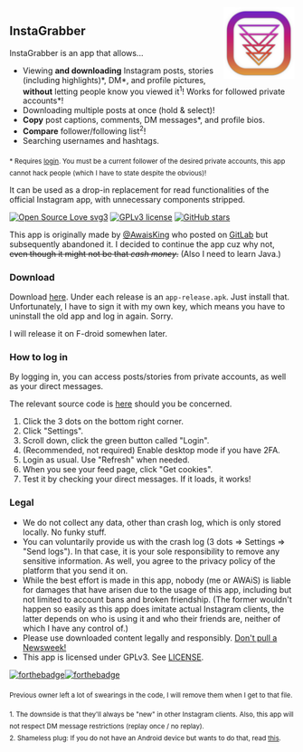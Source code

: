 <img src="./app/play_icon.png" alt="InstaGrabber" align="right" width="25%"/>

## InstaGrabber

InstaGrabber is an app that allows...

* Viewing **and downloading** Instagram posts, stories (including highlights)\*, DM\*, and profile pictures, **without** letting people know you viewed it<sup>1</sup>! Works for followed private accounts\*!
* Downloading multiple posts at once (hold & select)!
* **Copy** post captions, comments, DM messages\*, and profile bios.
* **Compare** follower/following list<sup>2</sup>!
* Searching usernames and hashtags.

<sub>* Requires [login](#how-to-log-in). You must be a current follower of the desired private accounts, this app cannot hack people (which I have to state despite the obvious)!</sub>

It can be used as a drop-in replacement for read functionalities of the official Instagram app, with unnecessary components stripped.

[![Open Source Love svg3](https://badges.frapsoft.com/os/v3/open-source.svg?v=103)](https://github.com/ellerbrock/open-source-badges/)
[![GPLv3 license](https://img.shields.io/badge/License-GPLv3-blue.svg)](./LICENSE)
[![GitHub stars](https://img.shields.io/github/stars/austinhuang0131/instagrabber.svg?style=social&label=Star&maxAge=2592000)](https://GitHub.com/austinhuang0131/instagrabber/stargazers/)

This app is originally made by [@AwaisKing](https://github.com/AwaisKing) who posted on [GitLab](https://gitlab.com/AwaisKing/instagrabber) but subsequently abandoned it. I decided to continue the app cuz why not, ~~even though it might not be that *cash money*.~~ (Also I need to learn Java.)

### Download

Download [here](https://github.com/austinhuang0131/instagrabber/releases). Under each release is an `app-release.apk`. Just install that. Unfortunately, I have to sign it with my own key, which means you have to uninstall the old app and log in again. Sorry.

I will release it on F-droid somewhen later.

### How to log in

By logging in, you can access posts/stories from private accounts, as well as your direct messages.

The relevant source code is [here](https://github.com/austinhuang0131/instagrabber/blob/master/app/src/main/java/awais/instagrabber/activities/Login.java) should you be concerned.

1. Click the 3 dots on the bottom right corner.
2. Click "Settings".
3. Scroll down, click the green button called "Login".
4. (Recommended, not required) Enable desktop mode if you have 2FA.
5. Login as usual. Use "Refresh" when needed.
6. When you see your feed page, click "Get cookies".
7. Test it by checking your direct messages. If it loads, it works!

### Legal

* We do not collect any data, other than crash log, which is only stored locally. No funky stuff.
* You can voluntarily provide us with the crash log (3 dots => Settings => "Send logs"). In that case, it is your sole responsibility to remove any sensitive information. As well, you agree to the privacy policy of the platform that you send it on.
* While the best effort is made in this app, nobody (me or AWAiS) is liable for damages that have arisen due to the usage of this app, including but not limited to account bans and broken friendship. (The former wouldn't happen so easily as this app does imitate actual Instagram clients, the latter depends on who is using it and who their friends are, neither of which I have any control of.)
* Please use downloaded content legally and responsibly. [Don't pull a Newsweek!](https://arstechnica.com/tech-policy/2020/06/instagram-just-threw-users-of-its-embedding-api-under-the-bus/)
* This app is licensed under GPLv3. See [LICENSE](./LICENSE).

[![forthebadge](https://forthebadge.com/images/badges/made-with-java.svg)](https://forthebadge.com)[![forthebadge](https://forthebadge.com/images/badges/built-for-android.svg)](https://forthebadge.com)

<sub>Previous owner left a lot of swearings in the code, I will remove them when I get to that file.</sub>

<sub>1. The downside is that they'll always be "new" in other Instagram clients. Also, this app will not respect DM message restrictions (replay once / no replay).<br>2. Shameless plug: If you do not have an Android device but wants to do that, read [this](https://austinhuang.me/instagram-compare).</sub>
